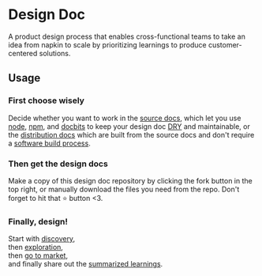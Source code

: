 # Design Doc

A product design process that enables cross-functional teams to take an idea from napkin to scale by prioritizing learnings to produce customer-centered solutions.

## Usage

### First choose wisely

Decide whether you want to work in the [source docs](https://github.com/ryanallen/designDoc/tree/main/docs), which let you use [node](https://nodejs.org/en/), [npm](https://www.npmjs.com/), and [docbits](https://github.com/ryanallen/docbits) to keep your design doc [DRY](https://en.wikipedia.org/wiki/Don%27t_repeat_yourself) and maintainable, or the [distribution docs](https://github.com/ryanallen/designDoc/tree/main/dist/docs) which are built from the source docs and don't require a [software build process](https://en.wikipedia.org/wiki/Software_build).

### Then get the design docs

Make a copy of this design doc repository by clicking the fork button in the top right, or manually download the files you need from the repo. Don't forget to hit that ⭐ button <3.

### Finally, design!

Start with [discovery](/dist/docs/discovery.md),  
then [exploration](/dist/docs/exploration.md),  
then [go to market](/dist/docs/goToMarket.md),  
and finally share out the [summarized learnings](/dist/docs/designDoc.md).  
